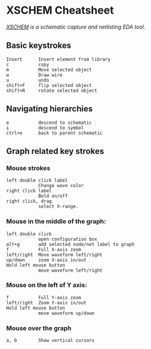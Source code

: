 # XSCHEM Cheatsheet
*[XSCHEM](https://xschem.sourceforge.io) is a schematic capture and netlisting EDA tool.*
## Basic keystrokes

    Insert      Insert element from library
    c           copy
    m           Move selected object
    w           Draw wire
    u           undo
    shift+F     flip selected object
    shift+R     rotate selected object

## Navigating hierarchies

    e           descend to schematic
    i           descend to symbol
    ctrl+e      back to parent schematic 

## Graph related key strokes

### Mouse strokes
    left double click label
                Change wave color
    right click label
                Bold on/off
    right click, drag
                select X-range.

### Mouse in the middle of the graph:

    left double click
                open configuration box
    alt+g       add selected node/net label to graph
    f           Full X-axis zoom
    left/right  Move waveform left/right
    up/down     zoom X-axis in/out
    Hold left mouse button
                move waveform left/right

### Mouse on the left of Y axis:
    f           Full Y-axis zoom
    left/right  Zoom Y-axis in/out
    Hold left mouse button
                move waveform up/down

### Mouse over the graph
    a, b        Show vertical cursors


